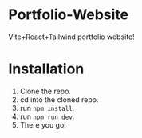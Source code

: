 # Portfolio-Website
Vite+React+Tailwind portfolio website!

# Installation
1. Clone the repo.
2. cd into the cloned repo.
3. run `npm install`.
4. run `npm run dev`.
5. There you go!
